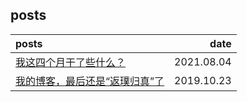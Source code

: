                 
## posts

|posts|date|
|:-|-:|
|[我这四个月干了些什么？](我这四个月干了些什么.md)|2021.08.04|
|[我的博客，最后还是“返璞归真”了](我的博客最后还是返璞归真了.md)|2019.10.23|
